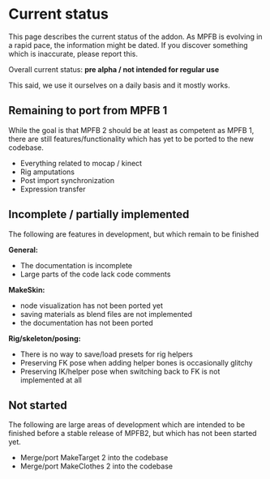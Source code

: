 # Current status

This page describes the current status of the addon. As MPFB is evolving in a rapid pace, the information might be 
dated. If you discover something which is inaccurate, please report this.

Overall current status: **pre alpha / not intended for regular use**

This said, we use it ourselves on a daily basis and it mostly works.

## Remaining to port from MPFB 1

While the goal is that MPFB 2 should be at least as competent as MPFB 1, there are still features/functionality
which has yet to be ported to the new codebase. 

- Everything related to mocap / kinect
- Rig amputations
- Post import synchronization
- Expression transfer

## Incomplete / partially implemented

The following are features in development, but which remain to be finished

**General:**

- The documentation is incomplete
- Large parts of the code lack code comments

**MakeSkin:**

- node visualization has not been ported yet
- saving materials as blend files are not implemented
- the documentation has not been ported

**Rig/skeleton/posing:**

- There is no way to save/load presets for rig helpers
- Preserving FK pose when adding helper bones is occasionally glitchy
- Preserving IK/helper pose when switching back to FK is not implemented at all

## Not started

The following are large areas of development which are intended to be finished before a stable release of MPFB2,
but which has not been started yet.

- Merge/port MakeTarget 2 into the codebase
- Merge/port MakeClothes 2 into the codebase
